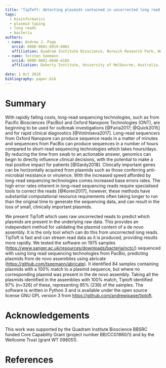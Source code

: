 ```yaml
---
title: 'TipToft: detecting plasmids contained in uncorrected long read sequencing data'
tags:
  - bioinformatics
  - plasmid typing
  - long reads
  - bacteria
authors:
 - name: Andrew J. Page
   orcid: 0000-0001-6919-6062
   affiliation: Quadram Institute Bioscience, Norwich Research Park, Norwich, UK.
 - name: Torsten Seemann
   orcid: 0000-0001-6046-610X
   affiliation: Doherty Institute, University of Melbourne, Australia.
  
date: 1 Oct 2018
bibliography: paper.bib
---
```


# Summary
With rapidly falling costs, long-read sequencing technologies, such as from Pacific Biosciences (PacBio) and Oxford Nanopore Technologies (ONT), are beginning to be used for outbreak investigations [@Faria2017; @Quick2015] and for rapid clinical diagnostics [@Votintseva2017]. Long-read sequencers from Oxford Nanopore can produce sequence reads in a matter of minutes and sequencers from PacBio can produce sequences in a number of hours compared to short-read sequencing technologies which takes hours/days. By reducing the time from swab to an actionable answer, genomics can begin to directly influence clinical decisions, with the potential to make a real positive impact for patients [@Gardy2018]. Clinically important genes can be horizontally acquired from plasmids such as those conferring anti-microbial resistance or virulence. With the increased speed afforded by long-read sequencing technologies comes increased base errors rates. The high error rates inherent in long-read sequencing reads require specialised tools to correct the reads [@Koren2017], however, these methods have substantial computational resource requirements often taking longer to run than the original time to generate the sequencing data, and can result in the loss of small, clinically important plasmids. 

We present TipToft which uses raw uncorrected reads to predict which plasmids are present in the underlying raw data. This provides an independent method for validating the plasmid content of a de novo assembly. It is the only tool which can do this from uncorrected long reads. TipToft is fast and can stream read data as it is produced, providing results more rapidly. We tested the software on 1975 samples (https://www.sanger.ac.uk/resources/downloads/bacteria/nctc/) sequenced with using long read sequencing technologies from PacBio, predicting plasmids from de novo assemblies using abricate (https://github.com/tseemann/abricate). It identified 84 samples containing plasmids with a 100% match to a plasmid sequence, but where no corresponding plasmid was present in the de novo assembly. Taking all the plasmids identified in the assemblies with 100% match, Tiptoft identified 97% (n=326) of these, representing 95% (236) of the samples. The software is written in Python 3 and is available under the open source license GNU GPL version 3 from https://github.com/andrewjpage/tiptoft.

# Acknowledgements
This work was supported by the Quadram Institute Bioscience BBSRC funded Core Capability Grant (project number BB/CCG1860/1) and by the Wellcome Trust (grant WT 098051).

# References